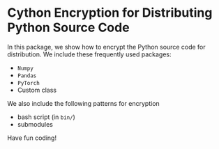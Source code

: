 # Cython Encryption for Distributing Python Source Code

In this package, we show how to encrypt the Python source code for distribution. We include these frequently used packages:

- `Numpy`
- `Pandas`
- `PyTorch`
- Custom class

We also include the following patterns for encryption

- bash script (in `bin/`)
- submodules

Have fun coding!

